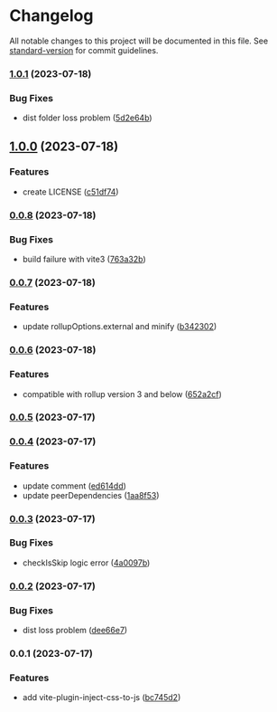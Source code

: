 # Changelog

All notable changes to this project will be documented in this file. See [standard-version](https://github.com/conventional-changelog/standard-version) for commit guidelines.

### [1.0.1](https://github.com/Levix/vite-plugin-inject-css-to-js/compare/vite-plugin-inject-css-to-js@1.0.0...vite-plugin-inject-css-to-js@1.0.1) (2023-07-18)


### Bug Fixes

* dist folder loss problem ([5d2e64b](https://github.com/Levix/vite-plugin-inject-css-to-js/commit/5d2e64b235d3ae2e62851e7446355c196a5e0154))

## [1.0.0](https://github.com/Levix/vite-plugin-inject-css-to-js/compare/vite-plugin-inject-css-to-js@0.0.8...vite-plugin-inject-css-to-js@1.0.0) (2023-07-18)


### Features

* create LICENSE ([c51df74](https://github.com/Levix/vite-plugin-inject-css-to-js/commit/c51df74dfd1847930c9882228bec402a0df45b1a))

### [0.0.8](https://github.com/Levix/vite-plugin-inject-css-to-js/compare/vite-plugin-inject-css-to-js@0.0.7...vite-plugin-inject-css-to-js@0.0.8) (2023-07-18)


### Bug Fixes

* build failure with vite3 ([763a32b](https://github.com/Levix/vite-plugin-inject-css-to-js/commit/763a32b579a5de7b576afbd1014cb79252a6367f))

### [0.0.7](https://github.com/Levix/vite-plugin-inject-css-to-js/compare/vite-plugin-inject-css-to-js@0.0.6...vite-plugin-inject-css-to-js@0.0.7) (2023-07-18)


### Features

* update rollupOptions.external and minify ([b342302](https://github.com/Levix/vite-plugin-inject-css-to-js/commit/b3423026fc1fae99eab18db8a8964c963a8f5c7f))

### [0.0.6](https://github.com/Levix/vite-plugin-inject-css-to-js/compare/vite-plugin-inject-css-to-js@0.0.5...vite-plugin-inject-css-to-js@0.0.6) (2023-07-18)


### Features

* compatible with rollup version 3 and below ([652a2cf](https://github.com/Levix/vite-plugin-inject-css-to-js/commit/652a2cf65b2dd35694adcb9cb4d6f9e399b28ee7))

### [0.0.5](https://github.com/Levix/vite-plugin-inject-css-to-js/compare/vite-plugin-inject-css-to-js@0.0.4...vite-plugin-inject-css-to-js@0.0.5) (2023-07-17)

### [0.0.4](https://github.com/Levix/vite-plugin-inject-css-to-js/compare/vite-plugin-inject-css-to-js@0.0.3...vite-plugin-inject-css-to-js@0.0.4) (2023-07-17)


### Features

* update comment ([ed614dd](https://github.com/Levix/vite-plugin-inject-css-to-js/commit/ed614dde6ee5682cc9e10bc56c2d8e1a799dd9d9))
* update peerDependencies ([1aa8f53](https://github.com/Levix/vite-plugin-inject-css-to-js/commit/1aa8f5374a4556bd7aa22cc3b731387307404464))

### [0.0.3](https://github.com/Levix/vite-plugin-inject-css-to-js/compare/vite-plugin-inject-css-to-js@0.0.2...vite-plugin-inject-css-to-js@0.0.3) (2023-07-17)


### Bug Fixes

* checkIsSkip logic error ([4a0097b](https://github.com/Levix/vite-plugin-inject-css-to-js/commit/4a0097b4a13c6bb5bc0075aab296df36261578e5))

### [0.0.2](https://github.com/Levix/vite-plugin-inject-css-to-js/compare/vite-plugin-inject-css-to-js@0.0.1...vite-plugin-inject-css-to-js@0.0.2) (2023-07-17)


### Bug Fixes

* dist loss problem ([dee66e7](https://github.com/Levix/vite-plugin-inject-css-to-js/commit/dee66e7d5f39295f179d78dcb898a18d7844f2ce))

### 0.0.1 (2023-07-17)


### Features

* add vite-plugin-inject-css-to-js ([bc745d2](https://github.com/Levix/vite-plugin-inject-css-to-js/commit/bc745d2cbb8237b7e03921ac2a67bff7280290f6))
